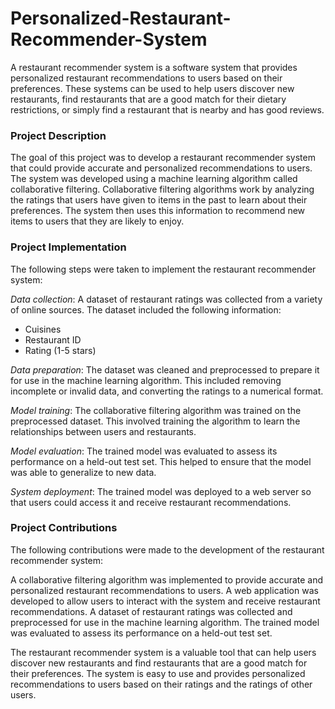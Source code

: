 # Personalized-Restaurant-Recommender-System
A restaurant recommender system is a software system that provides personalized restaurant recommendations to users based on their preferences. These systems can be used to help users discover new restaurants, find restaurants that are a good match for their dietary restrictions, or simply find a restaurant that is nearby and has good reviews.

### Project Description

The goal of this project was to develop a restaurant recommender system that could provide accurate and personalized recommendations to users. The system was developed using a machine learning algorithm called collaborative filtering. Collaborative filtering algorithms work by analyzing the ratings that users have given to items in the past to learn about their preferences. The system then uses this information to recommend new items to users that they are likely to enjoy.

### Project Implementation

The following steps were taken to implement the restaurant recommender system:

*Data collection*: A dataset of restaurant ratings was collected from a variety of online sources. The dataset included the following information:
* Cuisines
* Restaurant ID
* Rating (1-5 stars)

*Data preparation*: The dataset was cleaned and preprocessed to prepare it for use in the machine learning algorithm. This included removing incomplete or invalid data, and converting the ratings to a numerical format.

*Model training*: The collaborative filtering algorithm was trained on the preprocessed dataset. This involved training the algorithm to learn the relationships between users and restaurants.

*Model evaluation*: The trained model was evaluated to assess its performance on a held-out test set. This helped to ensure that the model was able to generalize to new data.

*System deployment*: The trained model was deployed to a web server so that users could access it and receive restaurant recommendations.

### Project Contributions

The following contributions were made to the development of the restaurant recommender system:

A collaborative filtering algorithm was implemented to provide accurate and personalized restaurant recommendations to users.
A web application was developed to allow users to interact with the system and receive restaurant recommendations.
A dataset of restaurant ratings was collected and preprocessed for use in the machine learning algorithm.
The trained model was evaluated to assess its performance on a held-out test set.

The restaurant recommender system is a valuable tool that can help users discover new restaurants and find restaurants that are a good match for their preferences. The system is easy to use and provides personalized recommendations to users based on their ratings and the ratings of other users.
